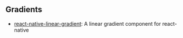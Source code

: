 ## Gradients

- [react-native-linear-gradient](https://github.com/react-native-community/react-native-linear-gradient): A linear gradient component for react-native